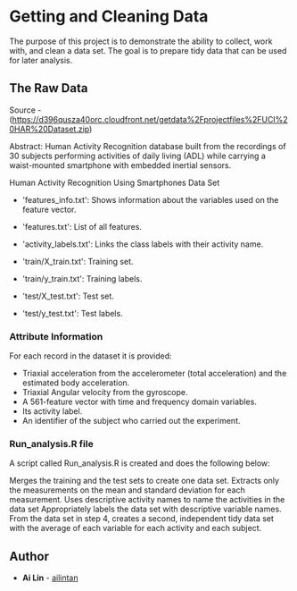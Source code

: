 # Getting and Cleaning Data

The purpose of this project is to demonstrate the ability to collect, work with, and clean a data set. The goal is to prepare tidy data that can be used for later analysis.

## The Raw Data

Source - (https://d396qusza40orc.cloudfront.net/getdata%2Fprojectfiles%2FUCI%20HAR%20Dataset.zip)

Abstract: Human Activity Recognition database built from the recordings of 30 subjects performing activities of daily living (ADL) while carrying a waist-mounted smartphone with embedded inertial sensors.


Human Activity Recognition Using Smartphones Data Set 

- 'features_info.txt': Shows information about the variables used on the feature vector.

- 'features.txt': List of all features.

- 'activity_labels.txt': Links the class labels with their activity name.

- 'train/X_train.txt': Training set.

- 'train/y_train.txt': Training labels.

- 'test/X_test.txt': Test set.

- 'test/y_test.txt': Test labels.

### Attribute Information

For each record in the dataset it is provided: 
- Triaxial acceleration from the accelerometer (total acceleration) and the estimated body acceleration. 
- Triaxial Angular velocity from the gyroscope. 
- A 561-feature vector with time and frequency domain variables. 
- Its activity label. 
- An identifier of the subject who carried out the experiment.

### Run_analysis.R file

A script called Run_analysis.R is created and does the following below: 

Merges the training and the test sets to create one data set.
Extracts only the measurements on the mean and standard deviation for each measurement.
Uses descriptive activity names to name the activities in the data set
Appropriately labels the data set with descriptive variable names.
From the data set in step 4, creates a second, independent tidy data set with the average of each variable for each activity and each subject.

## Author

* **Ai Lin** - [ailintan](https://github.com/ailintan)



